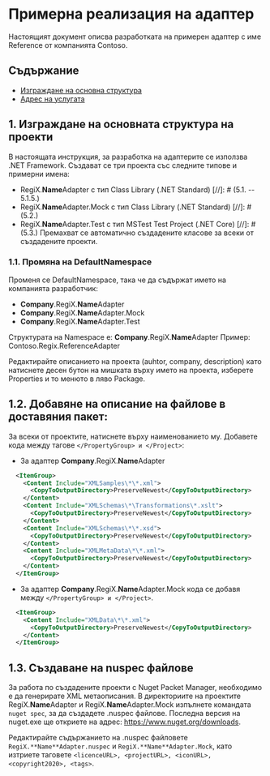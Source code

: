 # Примерна реализация на адаптер
Настоящият документ описва разработката на примерен адаптер с име Reference от компанията Contoso.

## Съдържание

<!-- TOC -->
- [Изграждане на основна структура](#реализация)
- [Адрес на услугата](#адрес-на-услугата)
<!-- /TOC -->


## 1. Изграждане на основната структура на проекти
В настоящата инструкция, за разработка на адаптерите се използва .NET Framework. Създават се три проекта със следните типове и примерни имена:

* RegiX.**Name**Adapter с тип Class Library (.NET Standard)
[//]: # (5.1. -- 5.1.5.)
* RegiX.**Name**Adapter.Mock с тип Class Library (.NET Standard)
[//]: # (5.2.)
* RegiX.**Name**Adapter.Test с тип MSTest Test Project (.NET Core)
 [//]: # (5.3.)
Премахват се автоматично създадените класове за всеки от създадените проекти.

### 1.1. Промяна на DefaultNamespace
Променя се DefaultNamespace, така че да съдържат името на компанията разработчик:

  * **Company**.RegiX.**Name**Adapter
  * **Company**.RegiX.**Name**Adapter.Mock
  * **Company**.RegiX.**Name**Adapter.Test

Структурата на Namespace е: **Company**.RegiX.**Name**Adapter
Пример: Contoso.Regix.ReferenceAdapter

Редактирайте описанието на проекта (auhtor, company, description) като натиснете десен бутон на мишката върху името на проекта, изберете Properties и то менюто в ляво Package.

## 1.2. Добавяне на описание на файлове в доставяния пакет:
За всеки от проектите, натиснете върху наименованието му. Добавете кода между тагове `</PropertyGroup> и </Project>`:
* За адаптер **Company**.RegiX.**Name**Adapter 
```xml
  <ItemGroup>
    <Content Include="XMLSamples\*\*.xml">
      <CopyToOutputDirectory>PreserveNewest</CopyToOutputDirectory>
    </Content>
    <Content Include="XMLSchemas\*\Transformations\*.xslt">
      <CopyToOutputDirectory>PreserveNewest</CopyToOutputDirectory>
    </Content>
    <Content Include="XMLSchemas\*\*.xsd">
      <CopyToOutputDirectory>PreserveNewest</CopyToOutputDirectory>
    </Content>
    <Content Include="XMLMetaData\*\*.xml">
      <CopyToOutputDirectory>PreserveNewest</CopyToOutputDirectory>
    </Content>
  </ItemGroup>
```
* За адаптер **Company**.RegiX.**Name**Adapter.Mock кода се добавя между `</PropertyGroup> и </Project>`. 
```xml
  <ItemGroup>
    <Content Include="XMLData\*\*.xml">
      <CopyToOutputDirectory>PreserveNewest</CopyToOutputDirectory>
    </Content>
  </ItemGroup>
```

## 1.3. Създаване на nuspec файлове 

За работа по създадените проекти с Nuget Packet Manager, необходимо е да генерирате XML метаописания. В директориите на проектите RegiX.**Name**Adapter и RegiX.**Name**Adapter.Mock изпълнете командата `nuget spec`, за да създадете .nuspec файлове. Последна версия на nuget.exe ще откриете на адрес: https://www.nuget.org/downloads.

 Редактирайте съдържанието на .nuspec файловете `RegiX.**Name**Adapter.nuspec` и `RegiX.**Name**Adapter.Mock`, като изтриете таговете `<licenceURL>, <projectURL>, <iconURL>,<copyright2020>, <tags>`.

